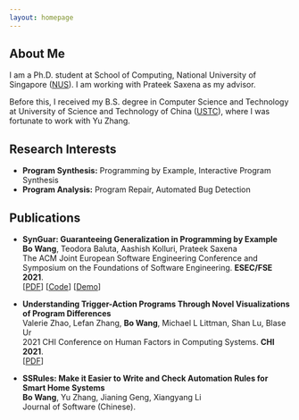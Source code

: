 ```yaml
---
layout: homepage
---
```


## About Me

I am a Ph.D. student at School of Computing, National University of Singapore ([NUS](https://www.nus.edu.sg/)). I am working with Prateek Saxena as my advisor. 

Before this, I received my B.S. degree in Computer Science and Technology at University of Science and Technology of China ([USTC](https://en.ustc.edu.cn/)), where I was fortunate to work with Yu Zhang.

## Research Interests

- **Program Synthesis:** Programming by Example, Interactive Program Synthesis
- **Program Analysis:** Program Repair, Automated Bug Detection

<!-- ## News

- **[Feb. 2020]** Our paper about incremental learning is accepted to [CVPR 2020](http://cvpr2020.thecvf.com/).
- **[Feb. 2020]** We will host the [ACM Multimedia Asia 2020](https://mmasia2020.org/) conference in Singapore!
- **[Sept. 2019]** Our paper about few-shot learning is accepted to [NeurIPS 2019](https://nips.cc/Conferences/2019).
- **[Mar. 2019]** Our paper about few-shot learning is accepted to [CVPR 2019](http://cvpr2019.thecvf.com/). -->

## Publications

- **SynGuar: Guaranteeing Generalization in Programming by Example**
  <br>
  **Bo Wang**, Teodora Baluta, Aashish Kolluri, Prateek Saxena
  <br>
  The ACM Joint European Software Engineering Conference and Symposium on the Foundations of Software Engineering. **ESEC/FSE 2021**.
  <br>
  [[PDF](https://www.comp.nus.edu.sg/~wangbo20/pubs/fse2021_synguar.pdf)] [[Code](https://github.com/halocore/SynGuar)] [[Demo](https://www.comp.nus.edu.sg/~wangbo20/synguar/webui/demo/index.html)] 
  <!-- <strong><i style="color:#e74d3c">Oral Presentation</i></strong> -->

- **Understanding Trigger-Action Programs Through Novel Visualizations of Program Differences**
  <br>
  Valerie Zhao, Lefan Zhang, **Bo Wang**, Michael L Littman, Shan Lu, Blase Ur
  <br>
  2021 CHI Conference on Human Factors in Computing Systems. **CHI 2021**.
  <br>
  [[PDF](https://www.blaseur.com/papers/chi21-diff.pdf)]

- **SSRules: Make it Easier to Write and Check Automation Rules for Smart Home Systems**
  <br>
  **Bo Wang**, Yu Zhang, Jianing Geng, Xiangyang Li
  <br>
  Journal of Software (Chinese).
  <br>

<!-- ## Services

- Co-organizer: [ACM MM Asia 2020](https://mmasia2020.org/).
- Conference Reviewers: [NeurIPS 2020](https://neurips.cc/Conferences/2020), and [CVPR 2020](http://cvpr2020.thecvf.com/).
- Journal Reviewers: [T-PAMI](https://ieeexplore.ieee.org/xpl/RecentIssue.jsp?punumber=34), and [IJCV](https://www.springer.com/journal/11263). -->

